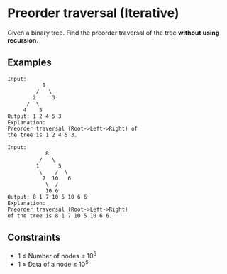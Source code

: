# Preorder traversal (Iterative)
Given a binary tree. Find the preorder traversal of the tree <b>without using recursion</b>.

## Examples
```
Input:
           1
         /   \
        2     3
      /  \
     4    5
Output: 1 2 4 5 3
Explanation:
Preorder traversal (Root->Left->Right) of 
the tree is 1 2 4 5 3.
```
```
Input:
            8
          /   \
         1      5
          \    /  \
           7  10   6
            \  /
            10 6
Output: 8 1 7 10 5 10 6 6 
Explanation:
Preorder traversal (Root->Left->Right) 
of the tree is 8 1 7 10 5 10 6 6.
```

## Constraints
* 1 ≤ Number of nodes ≤ 10<sup>5</sup>
* 1 ≤ Data of a node ≤ 10<sup>5</sup>
